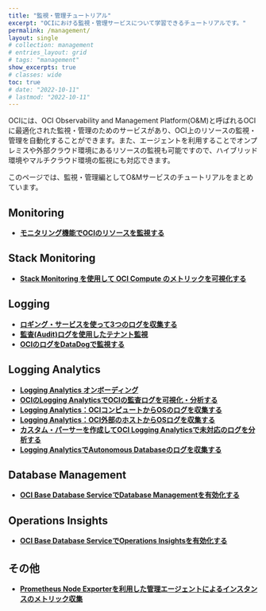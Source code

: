 ```yaml
---
title: "監視・管理チュートリアル"
excerpt: "OCIにおける監視・管理サービスについて学習できるチュートリアルです。"
permalink: /management/
layout: single
# collection: management
# entries_layout: grid
# tags: "management"
show_excerpts: true
# classes: wide
toc: true
# date: "2022-10-11"
# lastmod: "2022-10-11"
---
```


OCIには、OCI Observability and Management Platform(O&M)と呼ばれるOCIに最適化された監視・管理のためのサービスがあり、OCI上のリソースの監視・管理を自動化することができます。また、エージェントを利用することでオンプレミスや外部クラウド環境にあるリソースの監視も可能ですので、ハイブリッド環境やマルチクラウド環境の監視にも対応できます。

このページでは、監視・管理編としてO&Mサービスのチュートリアルをまとめています。

## Monitoring
+ **[モニタリング機能でOCIのリソースを監視する](https://oracle-japan.github.io/ocitutorials/intermediates/monitoring-resources/)**

## Stack Monitoring
+ **[Stack Monitoring を使用して OCI Compute のメトリックを可視化する](https://oracle-japan.github.io/ocitutorials/management/stack_monitoring_install/)**

## Logging
+ **[ロギング・サービスを使って3つのログを収集する](https://oracle-japan.github.io/ocitutorials/intermediates/using-logging/)**
+ **[監査(Audit)ログを使用したテナント監視](https://oracle-japan.github.io/ocitutorials/intermediates/serviceconnecterhub/)**
+ **[OCIのログをDataDogで監視する](https://oracle-japan.github.io/ocitutorials/management/logging_datadog/)**

## Logging Analytics
+ **[Logging Analytics オンボーディング](https://oracle-japan.github.io/ocitutorials/management/logginganalytics_onboarding/)**
+ **[OCIのLogging AnalyticsでOCIの監査ログを可視化・分析する](https://oracle-japan.github.io/ocitutorials/management/audit-log-analytics/)**
+ **[Logging Analytics：OCIコンピュートからOSのログを収集する](https://oracle-japan.github.io/ocitutorials/management/logginganalytics_logcollection4ocivm/)**
+ **[Logging Analytics：OCI外部のホストからOSログを収集する](https://oracle-japan.github.io/ocitutorials/management/logginganalytics_logcollection4externalhost/)**
+ **[カスタム・パーサーを作成してOCI Logging Analyticsで未対応のログを分析する](https://oracle-japan.github.io/ocitutorials/management/logginganalytics_customparser/)**
+ **[Logging AnalyticsでAutonomous Databaseのログを収集する](https://oracle-japan.github.io/ocitutorials/management/logginganalytics_adb_log/)**

## Database Management
+ **[OCI Base Database ServiceでDatabase Managementを有効化する](https://oracle-japan.github.io/ocitutorials/management/dbcs-database-management/)**

## Operations Insights
+ **[OCI Base Database ServiceでOperations Insightsを有効化する](https://oracle-japan.github.io/ocitutorials/management/dbcs_operations_insights/)**

## その他
+ **[Prometheus Node Exporterを利用した管理エージェントによるインスタンスのメトリック収集](https://oracle-japan.github.io/ocitutorials/management/monitoring_prometheus/)**
